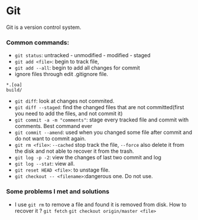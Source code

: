 # Git
Git is a version control system.


### Common commands:
- `git status`: untracked - unmodified - modified - staged
- `git add <file>`: begin to track file, 
- `git add --all`: begin to add all changes for commit
- ignore files through edit .gitignore file.
```
*.[oa]
build/
```

- `git diff`: look at changes not commited.
- `git diff --staged`: find the changed files that are not committed(first you need to add the files, and not commit it)
- `git commit -a -m "comments"`: stage every tracked file and commit with comments. Best command ever
- `git commit --amend`: used when you changed some file after commit and do not want to commit again.
- `git rm <file>`: `--cached` stop track the file, `--force` also delete it from the disk and not able to recover it from the trash.
- `git log -p -2`: view the changes of last two commit and log
- `git log --stat`: view all.
- `git reset HEAD <file>`: to unstage file.
- `git checkout -- <filename>`:dangerous one. Do not use.

### Some problems I met and solutions
- I use `git rm` to remove a file and found it is removed from disk. How to recover it ?
`git fetch`
`git checkout origin/master <file>` 
